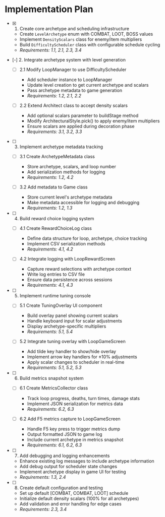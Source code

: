 # Implementation Plan

- [x] 1. Create core archetype and scheduling infrastructure





  - Create `LevelArchetype` enum with COMBAT, LOOT, BOSS values
  - Implement `DensityScalars` class for enemy/item multipliers
  - Build `DifficultyScheduler` class with configurable schedule cycling
  - _Requirements: 1.1, 2.1, 2.3, 3.4_

- [-] 2. Integrate archetype system with level generation


  - [ ] 2.1 Modify LoopManager to use DifficultyScheduler
    - Add scheduler instance to LoopManager
    - Update level creation to get current archetype and scalars
    - Pass archetype metadata to game generation
    - _Requirements: 1.2, 2.1, 2.2_

  - [ ] 2.2 Extend Architect class to accept density scalars
    - Add optional scalars parameter to buildStage method
    - Modify ArchitecturalStyle.pick() to apply enemy/item multipliers
    - Ensure scalars are applied during decoration phase
    - _Requirements: 3.1, 3.2, 3.3_

- [ ] 3. Implement archetype metadata tracking
  - [ ] 3.1 Create ArchetypeMetadata class
    - Store archetype, scalars, and loop number
    - Add serialization methods for logging
    - _Requirements: 1.2, 4.2_

  - [ ] 3.2 Add metadata to Game class
    - Store current level's archetype metadata
    - Make metadata accessible for logging and debugging
    - _Requirements: 1.2, 1.3_

- [ ] 4. Build reward choice logging system
  - [ ] 4.1 Create RewardChoiceLog class
    - Define data structure for loop, archetype, choice tracking
    - Implement CSV serialization methods
    - _Requirements: 4.1, 4.2_

  - [ ] 4.2 Integrate logging with LoopRewardScreen
    - Capture reward selections with archetype context
    - Write log entries to CSV file
    - Ensure data persistence across sessions
    - _Requirements: 4.1, 4.3_

- [ ] 5. Implement runtime tuning console
  - [ ] 5.1 Create TuningOverlay UI component
    - Build overlay panel showing current scalars
    - Handle keyboard input for scalar adjustments
    - Display archetype-specific multipliers
    - _Requirements: 5.1, 5.4_

  - [ ] 5.2 Integrate tuning overlay with LoopGameScreen
    - Add tilde key handler to show/hide overlay
    - Implement arrow key handlers for ±10% adjustments
    - Apply scalar changes to scheduler in real-time
    - _Requirements: 5.1, 5.2, 5.3_

- [ ] 6. Build metrics snapshot system
  - [ ] 6.1 Create MetricsCollector class
    - Track loop progress, deaths, turn times, damage stats
    - Implement JSON serialization for metrics data
    - _Requirements: 6.2, 6.3_

  - [ ] 6.2 Add F5 metrics capture to LoopGameScreen
    - Handle F5 key press to trigger metrics dump
    - Output formatted JSON to game log
    - Include current archetype in metrics snapshot
    - _Requirements: 6.1, 6.2, 6.3_

- [ ] 7. Add debugging and logging enhancements
  - Enhance existing log messages to include archetype information
  - Add debug output for scheduler state changes
  - Implement archetype display in game UI for testing
  - _Requirements: 1.3, 2.4_

- [ ] 8. Create default configuration and testing
  - Set up default [COMBAT, COMBAT, LOOT] schedule
  - Initialize default density scalars (100% for all archetypes)
  - Add validation and error handling for edge cases
  - _Requirements: 2.3, 3.4_